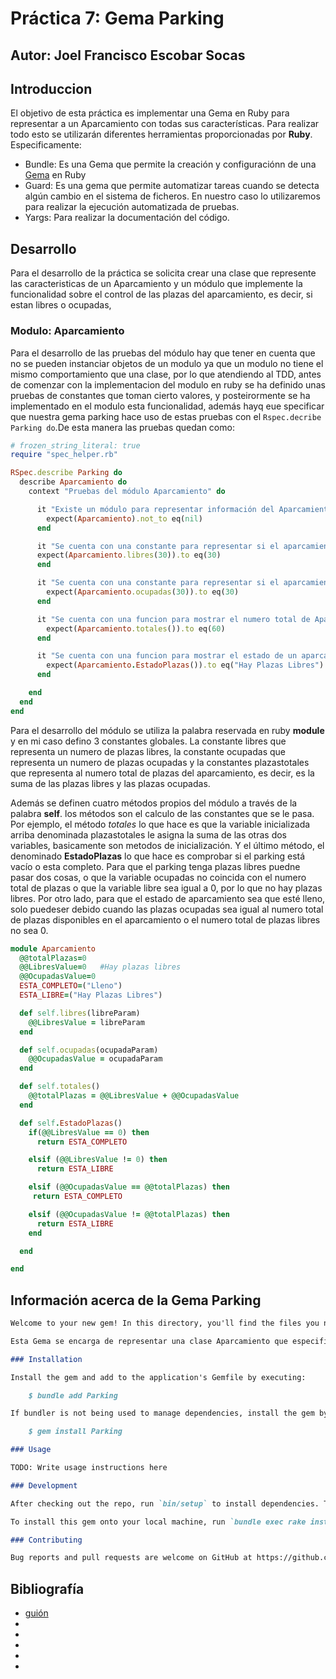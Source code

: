 # Práctica 7: Gema Parking
## Autor: Joel Francisco Escobar Socas

## Introduccion
  El objetivo de esta práctica es implementar una Gema en Ruby para representar a un Aparcamiento con todas sus características. Para realizar todo esto se utilizarán diferentes herramientas proporcionadas por **Ruby**. Especificamente:
  * Bundle: Es una Gema que permite la creación y configuraciónn de una [Gema](https://altenwald.org/2012/01/02/las-gemas-de-ruby/) en Ruby
  * Guard: Es una gema que permite automatizar tareas cuando se detecta algún cambio en el sistema de ficheros. En nuestro caso lo utilizaremos para realizar la ejecución automatizada de pruebas.
  * Yargs: Para realizar la documentación del código.

## Desarrollo

Para el desarrollo de la práctica se solicita crear una clase que represente las caracteristicas de un Aparcamiento y un módulo que implemente la funcionalidad sobre el control de las plazas del aparcamiento, es decir, si estan libres o ocupadas,

### Modulo: Aparcamiento

Para el desarrollo de las pruebas del módulo hay que tener en cuenta que no se pueden instanciar objetos de un modulo ya que un modulo no tiene el mismo comportamiento que una clase, por lo que atendiendo al TDD, antes de comenzar con la implementacion del modulo en ruby se ha definido unas pruebas de constantes que toman cierto valores, y posteirormente se ha implementado en el modulo esta funcionalidad, además hayq eue specificar que nuestra gema parking hace uso de estas pruebas con el `Rspec.decribe Parking do`.De esta manera las pruebas quedan como:

```Ruby
# frozen_string_literal: true
require "spec_helper.rb"

RSpec.describe Parking do
  describe Aparcamiento do
    context "Pruebas del módulo Aparcamiento" do

      it "Existe un módulo para representar información del Aparcamiento" do
        expect(Aparcamiento).not_to eq(nil)
      end

      it "Se cuenta con una constante para representar si el aparcamiento esta completo" do
      expect(Aparcamiento.libres(30)).to eq(30)
      end

      it "Se cuenta con una constante para representar si el aparcamiento tiene plazas libres" do
        expect(Aparcamiento.ocupadas(30)).to eq(30)
      end

      it "Se cuenta con una funcion para mostrar el numero total de Aparcamientos" do
        expect(Aparcamiento.totales()).to eq(60)
      end

      it "Se cuenta con una funcion para mostrar el estado de un aparcamiento (completo, plazas libres)" do
        expect(Aparcamiento.EstadoPlazas()).to eq("Hay Plazas Libres")
      end

    end
  end
end
```

Para el desarrollo del módulo se utiliza la palabra reservada en ruby **module** y en mi caso defino 3 constantes globales. La constante libres que representa un numero de plazas libres, la constante ocupadas que representa un numero de plazas ocupadas y la constantes plazastotales que representa al numero total de plazas del aparcamiento, es decir, es la suma de las plazas libres y las plazas ocupadas.

Además se definen cuatro métodos propios del módulo a través de la palabra **self**. los métodos son el calculo de las constantes que se le pasa. Por ejemplo, el método *totales* lo que hace es que la variable inicializada arriba denominada plazastotales le asigna la suma de las otras dos variables, basicamente son metodos de inicialización. Y el último método, el denominado **EstadoPlazas** lo que hace es comprobar si el parking está vacío o esta completo. Para que el parking tenga plazas libres puedne pasar dos cosas, o que la variable ocupadas no coincida con el numero total de plazas o que la variable libre sea igual a 0, por lo que no hay plazas libres. Por otro lado, para que el estado de aparcamiento sea que esté lleno, solo puedeser debido cuando las plazas ocupadas sea igual al numero total de plazas disponibles en el aparcamiento o el numero total de plazas libres no sea 0.

```Ruby
module Aparcamiento
  @@totalPlazas=0
  @@LibresValue=0   #Hay plazas libres 
  @@OcupadasValue=0
  ESTA_COMPLETO=("Lleno")
  ESTA_LIBRE=("Hay Plazas Libres")

  def self.libres(libreParam)
    @@LibresValue = libreParam
  end

  def self.ocupadas(ocupadaParam)
    @@OcupadasValue = ocupadaParam
  end

  def self.totales()
    @@totalPlazas = @@LibresValue + @@OcupadasValue 
  end

  def self.EstadoPlazas()
    if(@@LibresValue == 0) then
      return ESTA_COMPLETO

    elsif (@@LibresValue != 0) then
      return ESTA_LIBRE

    elsif (@@OcupadasValue == @@totalPlazas) then
     return ESTA_COMPLETO

    elsif (@@OcupadasValue != @@totalPlazas) then
      return ESTA_LIBRE
    end

  end

end
```



## Información acerca de la Gema **Parking**
```Markdown
Welcome to your new gem! In this directory, you'll find the files you need to be able to package up your Ruby library into a gem. Put your Ruby code in the file `lib/Parking`. To experiment with that code, run `bin/console` for an interactive prompt.

Esta Gema se encarga de representar una clase Aparcamiento que especifique las caracteristicas que tendrá un Aparcamiento, como pude ser su nombre, su numero de plazas etc.

### Installation

Install the gem and add to the application's Gemfile by executing:

    $ bundle add Parking

If bundler is not being used to manage dependencies, install the gem by executing:

    $ gem install Parking

### Usage

TODO: Write usage instructions here

### Development

After checking out the repo, run `bin/setup` to install dependencies. Then, run `rake spec` to run the tests. You can also run `bin/console` for an interactive prompt that will allow you to experiment.

To install this gem onto your local machine, run `bundle exec rake install`. To release a new version, update the version number in `version.rb`, and then run `bundle exec rake release`, which will create a git tag for the version, push git commits and the created tag, and push the `.gem` file to [rubygems.org](https://rubygems.org).

### Contributing

Bug reports and pull requests are welcome on GitHub at https://github.com/[USERNAME]/Parking.
```

## Bibliografía
* [guión](https://campusingenieriaytecnologia2223.ull.es/pluginfile.php/11807/mod_resource/content/44/2223_LPP_p07.pdf)
* []()
* []()
* []()
* []()
* []()
